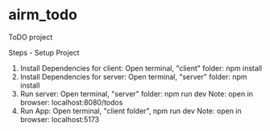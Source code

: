 # airm_todo

ToDO project

Steps - Setup Project

1. Install Dependencies for client: Open terminal, "client" folder: npm install
2. Install Dependencies for server: Open terminal, "server" folder: npm install
3. Run server: Open terminal, "server" folder: npm run dev
   Note: open in browser:
   localhost:8080/todos
4. Run App: Open terminal, "client folder", npm run dev
   Note: open in browser:
   localhost:5173
